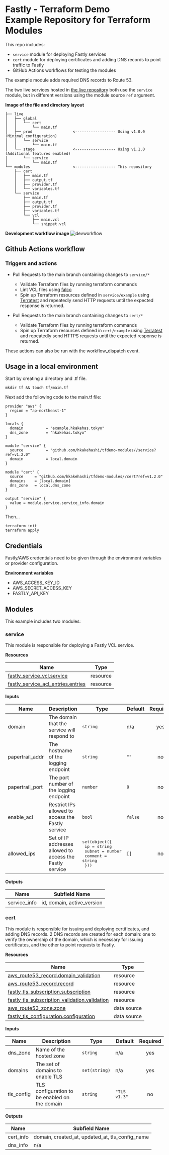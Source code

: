 # Fastly - Terraform Demo<br>Example Repository for Terraform Modules

This repo includes:

- `service` module for deploying Fastly services
- `cert` module for deploying certificates and adding DNS records to point traffic to Fastly
- GitHub Actions workflows for testing the modules

The example module adds required DNS records to Route 53.

The two live services hosted in [the live repository](https://github.com/hkakehashi/tfdemo-live) both use the `service` module, but in different versions using the module source `ref` argument.

**Image of the file and directory layout**

```
├── live
│   ├── global
│   │   └── cert
│   │       └── main.tf
│   ├── prod                  <------------------ Using v1.0.0 (Minimal configuration)
│   │   └── service
│   │       └── main.tf
│   └── stage                 <------------------ Using v1.1.0 (Additional features enabled)
│       └── service
│           └── main.tf
└── modules                   <------------------ This repository
    ├── cert
    │   ├── main.tf
    │   ├── output.tf
    │   ├── provider.tf
    │   └── variables.tf
    └── service
        ├── main.tf
        ├── output.tf
        ├── provider.tf
        ├── variables.tf
        └── vcl
            ├── main.vcl
            └── snippet.vcl
```

**Development workflow image**
![devworkflow](https://user-images.githubusercontent.com/30490956/168985613-f033f6be-5a66-4928-8acf-ccd4ae590f4c.jpg)

## Github Actions workflow

### Triggers and actions

- Pull Requests to the main branch containing changes to `service/*`

  - Validate Terraform files by running terraform commands
  - Lint VCL files using [falco](https://github.com/ysugimoto/falco)
  - Spin up Terraform resources defined in `service/example` using [Terratest](https://github.com/gruntwork-io/terratest) and repeatedly send HTTP requests until the expected response is returned.

- Pull Requests to the main branch containing changes to `cert/*`

  - Validate Terraform files by running terraform commands
  - Spin up Terraform resources defined in `cert/example` using [Terratest](https://github.com/gruntwork-io/terratest) and repeatedly send HTTPS requests until the expected response is returned.

These actions can also be run with the workflow_dispatch event.

## Usage in a local environment

Start by creating a directory and .tf file.

```
mkdir tf && touch tf/main.tf
```

Next add the following code to the main.tf file:

```hcl
provider "aws" {
  region = "ap-northeast-1"
}

locals {
  domain          = "example.hkakehas.tokyo"
  dns_zone        = "hkakehas.tokyo"
}

module "service" {
  source          = "github.com/hkakehashi/tfdemo-modules//service?ref=v1.2.0"
  domain          = local.domain
}

module "cert" {
  source     = "github.com/hkakehashi/tfdemo-modules//cert?ref=v1.2.0"
  domains    = [local.domain]
  dns_zone   = local.dns_zone
}

output "service" {
  value = module.service.service_info.domain
}
```

Then...

```
terraform init
terraform apply
```

## Credentials

Fastly/AWS credentials need to be given through the environment variables or provider configuration.

**Environment variables**

- AWS_ACCESS_KEY_ID
- AWS_SECRET_ACCESS_KEY
- FASTLY_API_KEY

## Modules

This example includes two modules:

### service

This module is responsible for deploying a Fastly VCL service.

**Resources**

| Name                                                                                                                                  | Type     |
| ------------------------------------------------------------------------------------------------------------------------------------- | -------- |
| [fastly_service_vcl.service](https://registry.terraform.io/providers/fastly/fastly/latest/docs/resources/service_vcl)                 | resource |
| [fastly_service_acl_entries.entries](https://registry.terraform.io/providers/fastly/fastly/latest/docs/resources/service_acl_entries) | resource |

**Inputs**

| Name            | Description                                              | Type                                                                                     | Default | Required |
| --------------- | -------------------------------------------------------- | ---------------------------------------------------------------------------------------- | ------- | :------: |
| domain          | The domain that the service will respond to              | `string`                                                                                 | n/a     |   yes    |
| papertrail_addr | The hostname of the logging endpoint                     | `string`                                                                                 | `""`    |    no    |
| papertrail_port | The port number of the logging endpoint                  | `number`                                                                                 | `0`     |    no    |
| enable_acl      | Restrict IPs allowed to access the Fastly service        | `bool`                                                                                   | `false` |    no    |
| allowed_ips     | Set of IP addresses allowed to access the Fastly service | <pre>set(object({<br> ip = string<br> subnet = number<br> comment = string<br> }))</pre> | `[]`    |    no    |

**Outputs**

| Name         | Subfield Name              |
| ------------ | -------------------------- |
| service_info | id, domain, active_version |

### cert

This module is responsible for issuing and deploying certificates, and adding DNS records. 2 DNS records are created for each domain: one to verify the ownership of the domain, which is necessary for issuing certificates, and the other to point requests to Fastly.

**Resources**

| Name                                                                                                                                                     | Type        |
| -------------------------------------------------------------------------------------------------------------------------------------------------------- | ----------- |
| [aws_route53_record.domain_validation](https://registry.terraform.io/providers/hashicorp/aws/latest/docs/resources/route53_record)                       | resource    |
| [aws_route53_record.record](https://registry.terraform.io/providers/hashicorp/aws/latest/docs/resources/route53_record)                                  | resource    |
| [fastly_tls_subscription.subscription](https://registry.terraform.io/providers/fastly/fastly/latest/docs/resources/tls_subscription)                     | resource    |
| [fastly_tls_subscription_validation.validation](https://registry.terraform.io/providers/fastly/fastly/latest/docs/resources/tls_subscription_validation) | resource    |
| [aws_route53_zone.zone](https://registry.terraform.io/providers/hashicorp/aws/latest/docs/data-sources/route53_zone)                                     | data source |
| [fastly_tls_configuration.configuration](https://registry.terraform.io/providers/fastly/fastly/latest/docs/data-sources/tls_configuration)               | data source |

**Inputs**

| Name       | Description                                   | Type          | Default      | Required |
| ---------- | --------------------------------------------- | ------------- | ------------ | :------: |
| dns_zone   | Name of the hosted zone                       | `string`      | n/a          |   yes    |
| domains    | The set of domains to enable TLS              | `set(string)` | n/a          |   yes    |
| tls_config | TLS configuration to be enabled on the domain | `string`      | `"TLS v1.3"` |    no    |

**Outputs**

| Name      | Subfield Name                                   |
| --------- | ----------------------------------------------- |
| cert_info | domain, created_at, updated_at, tls_config_name |
| dns_info  | n/a                                             |
